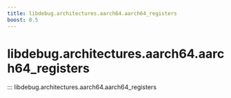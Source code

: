 ```yaml
---
title: libdebug.architectures.aarch64.aarch64_registers
boost: 0.5
---
```

# libdebug.architectures.aarch64.aarch64_registers
::: libdebug.architectures.aarch64.aarch64_registers
